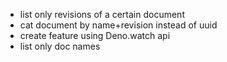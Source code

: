 * list only revisions of a certain document
* cat document by name+revision instead of uuid
* create feature using Deno.watch api
* list only doc names
